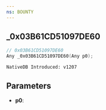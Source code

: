 ```yaml
---
ns: BOUNTY
---
```

## _0x03B61CD51097DE60

```c
// 0x03B61CD51097DE60
Any _0x03B61CD51097DE60(Any p0);
```

```
NativeDB Introduced: v1207
```

## Parameters
* **p0**:
